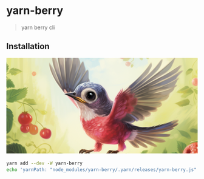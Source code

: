 # yarn-berry

> yarn berry cli

## Installation

![](assets/yarn-berry.png)

```sh
yarn add --dev -W yarn-berry
echo 'yarnPath: "node_modules/yarn-berry/.yarn/releases/yarn-berry.js"' > .yarnrc.yml
```

